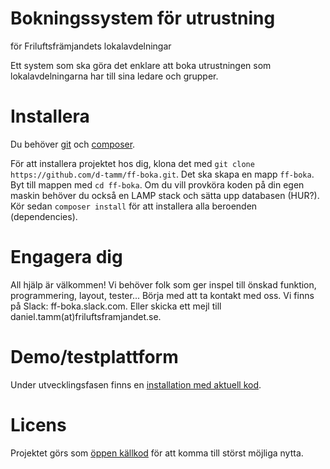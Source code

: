 # Bokningssystem för utrustning
för Friluftsfrämjandets lokalavdelningar

Ett system som ska göra det enklare att boka utrustningen som lokalavdelningarna har till sina ledare och grupper.

# Installera
Du behöver [git](https://readwrite.com/2013/09/30/understanding-github-a-journey-for-beginners-part-1/) och [composer](https://getcomposer.org).

För att installera projektet hos dig, klona det med `git clone https://github.com/d-tamm/ff-boka.git`. Det ska skapa en mapp `ff-boka`. Byt till mappen med `cd ff-boka`.
Om du vill provköra koden på din egen maskin behöver du också en LAMP stack och sätta upp databasen (HUR?).
Kör sedan `composer install` för att installera alla beroenden (dependencies).

# Engagera dig
All hjälp är välkommen! Vi behöver folk som ger inspel till önskad funktion, programmering, layout, tester...
Börja med att ta kontakt med oss. Vi finns på Slack: ff-boka.slack.com. Eller skicka ett mejl till daniel.tamm(at)friluftsframjandet.se.

# Demo/testplattform
Under utvecklingsfasen finns en [installation med aktuell kod](https://boka.tamm-tamm.de).

# Licens
Projektet görs som [öppen källkod](LICENSE) för att komma till störst möjliga nytta.
